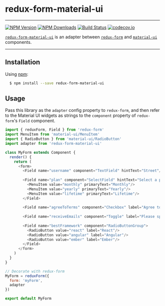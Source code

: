 # redux-form-material-ui
---
[![NPM Version](https://img.shields.io/npm/v/redux-form-material-ui.svg?style=flat-square)](https://www.npmjs.com/package/redux-form-material-ui) 
[![NPM Downloads](https://img.shields.io/npm/dm/redux-form-material-ui.svg?style=flat-square)](https://www.npmjs.com/package/redux-form-material-ui)
[![Build Status](https://img.shields.io/travis/erikras/redux-form-material-ui/master.svg?style=flat-square)](https://travis-ci.org/erikras/redux-form-material-ui)
[![codecov.io](https://codecov.io/github/erikras/redux-form-material-ui/coverage.svg?branch=master)](https://codecov.io/github/erikras/redux-form-material-ui?branch=master)

[`redux-form-material-ui`](https://github.com/erikras/redux-form-material-ui) is an adapter
between [`redux-form`](https://github.com/erikras/redux-form) and
[`material-ui`](https://github.com/callemall/material-ui) components.

---

## Installation

Using [npm](https://www.npmjs.org/):

```bash
  $ npm install --save redux-form-material-ui
```

## Usage

Pass this library as the `adapter` config property to `redux-form`, and then refer to the 
Material UI widgets as strings to the `component` property of `redux-form`'s `Field` component.

```js
import { reduxForm, Field } from 'redux-form'
import MenuItem from 'material-ui/MenuItem'
import { RadioButton } from 'material-ui/RadioButton'
import adapter from 'redux-form-material-ui'

class MyForm extends Component {
  render() {
    return (
      <form>
        <Field name="username" component="TextField" hintText="Street"/>
        
        <Field name="plan" component="SelectField" hintText="Select a plan">
          <MenuItem value="monthly" primaryText="Monthly"/>
          <MenuItem value="yearly" primaryText="Yearly"/>
          <MenuItem value="lifetime" primaryText="Lifetime"/>
        </Field>
        
        <Field name="agreeToTerms" component="Checkbox" label="Agree to terms?"/>
        
        <Field name="receiveEmails" component="Toggle" label="Please spam me!"/>
        
        <Field name="bestFramework" component="RadioButtonGroup">
          <RadioButton value="react" label="React"/>
          <RadioButton value="angular" label="Angular"/>
          <RadioButton value="ember" label="Ember"/>
        </Field>
      </form>
    )
  }
}

// Decorate with redux-form
MyForm = reduxForm({
  form: 'myForm',
  adapter
})

export default MyForm
```
